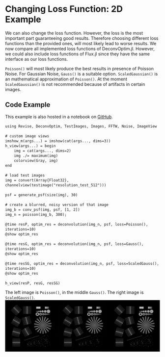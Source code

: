 # Changing Loss Function: 2D Example

We can also change the loss function. However, the loss is the most important part guaranteeing good results. Therefore choosing different loss functions than the 
provided ones, will most likely lead to worse results.
We now compare all implemented loss functions of DeconvOptim.jl.
However, we could also include loss functions of Flux.jl since they have the same interface as our loss functions.

`Poisson()` will most likely produce the best results in presence of Poisson Noise. For Gaussian Noise, `Gauss()` is a suitable option.
`ScaledGaussian()` is an mathematical approximation of `Poisson()`.
At the moment `ScaledGaussian()` is not recommended because of artifacts in certain images.


## Code Example
This example is also hosted in a notebook on [GitHub](https://github.com/roflmaostc/DeconvOptim.jl/blob/master/examples/changing_loss.ipynb).

```@jldoctest
using Revise, DeconvOptim, TestImages, Images, FFTW, Noise, ImageView

# custom image views
imshow_m(args...) = imshow(cat(args..., dims=3))
h_view(args...) = begin
    img = cat(args..., dims=2)
    img ./= maximum(img)
    colorview(Gray, img)
end

# load test images
img = convert(Array{Float32}, channelview(testimage("resolution_test_512")))

psf = generate_psf(size(img), 30)

# create a blurred, noisy version of that image
img_b = conv_psf(img, psf, [1, 2])
img_n = poisson(img_b, 300);

@time resP, optim_res = deconvolution(img_n, psf, loss=Poisson(), iterations=10)
@show optim_res

@time resG, optim_res = deconvolution(img_n, psf, loss=Gauss(), iterations=10)
@show optim_res

@time resSG, optim_res = deconvolution(img_n, psf, loss=ScaledGauss(), iterations=10)
@show optim_res

h_view(resP, resG, resSG)
```

The left image is `Poisson()`, in the middle `Gauss()`. The right image is `ScaledGauss()`.
![](../assets/loss_comparison.png)
